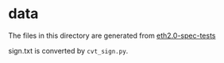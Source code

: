 # data

The files in this directory are generated from [eth2.0-spec-tests](https://github.com/ethereum/eth2.0-spec-tests/tree/master/tests/general/phase0/bls)

sign.txt is converted by `cvt_sign.py`.
